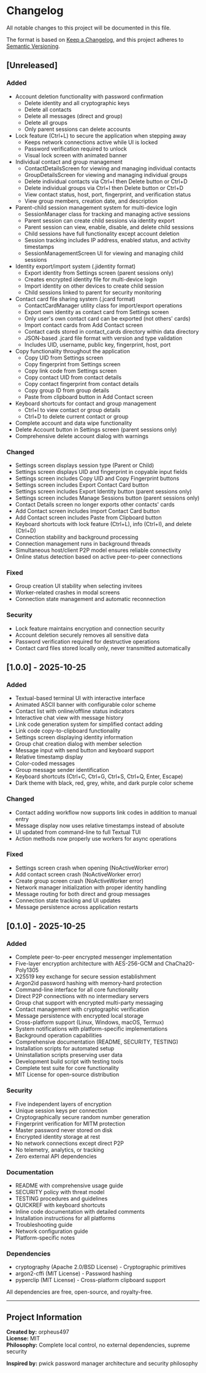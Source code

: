 # Changelog

All notable changes to this project will be documented in this file.

The format is based on [Keep a Changelog](https://keepachangelog.com/en/1.0.0/),
and this project adheres to [Semantic Versioning](https://semver.org/spec/v2.0.0.html).

## [Unreleased]

### Added
- Account deletion functionality with password confirmation
  - Delete identity and all cryptographic keys
  - Delete all contacts
  - Delete all messages (direct and group)
  - Delete all groups
  - Only parent sessions can delete accounts
- Lock feature (Ctrl+L) to secure the application when stepping away
  - Keeps network connections active while UI is locked
  - Password verification required to unlock
  - Visual lock screen with animated banner
- Individual contact and group management
  - ContactDetailsScreen for viewing and managing individual contacts
  - GroupDetailsScreen for viewing and managing individual groups
  - Delete individual contacts via Ctrl+I then Delete button or Ctrl+D
  - Delete individual groups via Ctrl+I then Delete button or Ctrl+D
  - View contact status, host, port, fingerprint, and verification status
  - View group members, creation date, and description
- Parent-child session management system for multi-device login
  - SessionManager class for tracking and managing active sessions
  - Parent session can create child sessions via identity export
  - Parent session can view, enable, disable, and delete child sessions
  - Child sessions have full functionality except account deletion
  - Session tracking includes IP address, enabled status, and activity timestamps
  - SessionManagementScreen UI for viewing and managing child sessions
- Identity export/import system (.jidentity format)
  - Export identity from Settings screen (parent sessions only)
  - Creates encrypted identity file for multi-device login
  - Import identity on other devices to create child session
  - Child sessions linked to parent for security monitoring
- Contact card file sharing system (.jcard format)
  - ContactCardManager utility class for import/export operations
  - Export own identity as contact card from Settings screen
  - Only user's own contact card can be exported (not others' cards)
  - Import contact cards from Add Contact screen
  - Contact cards stored in contact_cards directory within data directory
  - JSON-based .jcard file format with version and type validation
  - Includes UID, username, public key, fingerprint, host, port
- Copy functionality throughout the application
  - Copy UID from Settings screen
  - Copy fingerprint from Settings screen
  - Copy link code from Settings screen
  - Copy contact UID from contact details
  - Copy contact fingerprint from contact details
  - Copy group ID from group details
  - Paste from clipboard button in Add Contact screen
- Keyboard shortcuts for contact and group management
  - Ctrl+I to view contact or group details
  - Ctrl+D to delete current contact or group
- Complete account and data wipe functionality
- Delete Account button in Settings screen (parent sessions only)
- Comprehensive delete account dialog with warnings

### Changed
- Settings screen displays session type (Parent or Child)
- Settings screen displays UID and fingerprint in copyable input fields
- Settings screen includes Copy UID and Copy Fingerprint buttons
- Settings screen includes Export Contact Card button
- Settings screen includes Export Identity button (parent sessions only)
- Settings screen includes Manage Sessions button (parent sessions only)
- Contact Details screen no longer exports other contacts' cards
- Add Contact screen includes Import Contact Card button
- Add Contact screen includes Paste from Clipboard button
- Keyboard shortcuts with lock feature (Ctrl+L), info (Ctrl+I), and delete (Ctrl+D)
- Connection stability and background processing
- Connection management runs in background threads
- Simultaneous host/client P2P model ensures reliable connectivity
- Online status detection based on active peer-to-peer connections

### Fixed
- Group creation UI stability when selecting invitees
- Worker-related crashes in modal screens
- Connection state management and automatic reconnection

### Security
- Lock feature maintains encryption and connection security
- Account deletion securely removes all sensitive data
- Password verification required for destructive operations
- Contact card files stored locally only, never transmitted automatically

## [1.0.0] - 2025-10-25

### Added
- Textual-based terminal UI with interactive interface
- Animated ASCII banner with configurable color scheme
- Contact list with online/offline status indicators
- Interactive chat view with message history
- Link code generation system for simplified contact adding
- Link code copy-to-clipboard functionality
- Settings screen displaying identity information
- Group chat creation dialog with member selection
- Message input with send button and keyboard support
- Relative timestamp display
- Color-coded messages
- Group message sender identification
- Keyboard shortcuts (Ctrl+C, Ctrl+G, Ctrl+S, Ctrl+Q, Enter, Escape)
- Dark theme with black, red, grey, white, and dark purple color scheme

### Changed
- Contact adding workflow now supports link codes in addition to manual entry
- Message display now uses relative timestamps instead of absolute
- UI updated from command-line to full Textual TUI
- Action methods now properly use workers for async operations

### Fixed
- Settings screen crash when opening (NoActiveWorker error)
- Add contact screen crash (NoActiveWorker error)
- Create group screen crash (NoActiveWorker error)
- Network manager initialization with proper identity handling
- Message routing for both direct and group messages
- Connection state tracking and UI updates
- Message persistence across application restarts

## [0.1.0] - 2025-10-25

### Added
- Complete peer-to-peer encrypted messenger implementation
- Five-layer encryption architecture with AES-256-GCM and ChaCha20-Poly1305
- X25519 key exchange for secure session establishment
- Argon2id password hashing with memory-hard protection
- Command-line interface for all core functionality
- Direct P2P connections with no intermediary servers
- Group chat support with encrypted multi-party messaging
- Contact management with cryptographic verification
- Message persistence with encrypted local storage
- Cross-platform support (Linux, Windows, macOS, Termux)
- System notifications with platform-specific implementations
- Background operation capabilities
- Comprehensive documentation (README, SECURITY, TESTING)
- Installation scripts for automated setup
- Uninstallation scripts preserving user data
- Development build script with testing tools
- Complete test suite for core functionality
- MIT License for open-source distribution

### Security
- Five independent layers of encryption
- Unique session keys per connection
- Cryptographically secure random number generation
- Fingerprint verification for MITM protection
- Master password never stored on disk
- Encrypted identity storage at rest
- No network connections except direct P2P
- No telemetry, analytics, or tracking
- Zero external API dependencies

### Documentation
- README with comprehensive usage guide
- SECURITY policy with threat model
- TESTING procedures and guidelines
- QUICKREF with keyboard shortcuts
- Inline code documentation with detailed comments
- Installation instructions for all platforms
- Troubleshooting guide
- Network configuration guide
- Platform-specific notes

### Dependencies
- cryptography (Apache 2.0/BSD License) - Cryptographic primitives
- argon2-cffi (MIT License) - Password hashing
- pyperclip (MIT License) - Cross-platform clipboard support

All dependencies are free, open-source, and royalty-free.

---

## Project Information

**Created by:** orpheus497  
**License:** MIT  
**Philosophy:** Complete local control, no external dependencies, supreme security

**Inspired by:** pwick password manager architecture and security philosophy

